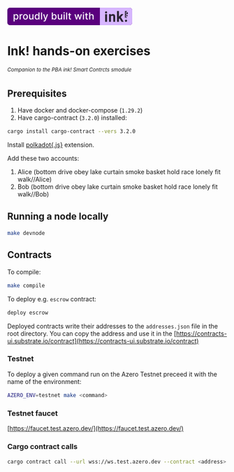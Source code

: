 [![Built with ink!](https://raw.githubusercontent.com/paritytech/ink/master/.images/badge_flat.svg)](https://github.com/paritytech/ink)

# Ink! hands-on exercises

<sup>_Companion to the PBA ink! Smart Contrcts smodule_</sup>

## Prerequisites

1. Have docker and docker-compose (`1.29.2`)
2. Have cargo-contract (`3.2.0`) installed:

```bash
cargo install cargo-contract --vers 3.2.0
```

Install [polkadot{.js}](https://polkadot.js.org/extension/) extension.

Add these two accounts:

1. Alice (bottom drive obey lake curtain smoke basket hold race lonely fit walk//Alice)
2. Bob (bottom drive obey lake curtain smoke basket hold race lonely fit walk//Bob)

## Running a node locally

```bash
make devnode
```

## Contracts

To compile:

```bash
make compile
```

To deploy e.g. `escrow` contract:

```bash
deploy escrow
```

Deployed contracts write their addresses to the `addresses.json` file in the root directory. You can copy the address and use it in the [https://contracts-ui.substrate.io/contract](https://contracts-ui.substrate.io/contract)

### Testnet

To deploy a given command run on the Azero Testnet preceed it with the name of the environment:

```bash
AZERO_ENV=testnet make <command>
```

### Testnet faucet

[https://faucet.test.azero.dev/](https://faucet.test.azero.dev/)

### Cargo contract calls

```bash
cargo contract call --url wss://ws.test.azero.dev --contract <address> --message get_values --suri "//Alice" --skip-confirm
```

